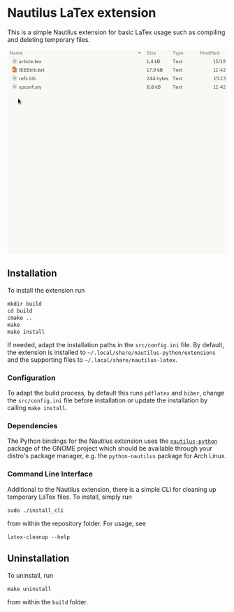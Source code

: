 # Nautilus LaTex extension
This is a simple Nautilus extension for basic LaTex usage such as compiling and deleting temporary files.

![](https://github.com/MaxSchambach/github-binaries/blob/master/nautilus-latex.gif)


## Installation

To install the extension run

    mkdir build
    cd build
    cmake ..
    make
    make install
    
If needed, adapt the installation paths in the `src/config.ini` file.
By default, the extension is installed to ``~/.local/share/nautilus-python/extensions``
and the supporting files to ``~/.local/share/nautilus-latex``.

### Configuration
To adapt the build process, by default this runs ``pdflatex`` and ``biber``, change the ``src/config.ini`` file before installation or update the installation by calling ``make install``.

### Dependencies
The Python bindings for the Nautilus extension uses the [``nautilus-python``](https://github.com/GNOME/nautilus-python) package of the GNOME project which should be available through your distro's package manager, e.g. the ``python-nautilus`` package for Arch Linux.

### Command Line Interface
Additional to the Nautilus extension, there is a simple CLI for
cleaning up temporary LaTex files. To install, simply run

    sudo ./install_cli
    
from within the repository folder. For usage, see

    latex-cleanup --help


## Uninstallation

To uninstall, run

    make uninstall
   
from within the ``build`` folder.
